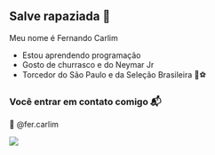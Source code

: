 ## Salve rapaziada 🔮

Meu nome é Fernando Carlim

- Estou aprendendo programação
- Gosto de churrasco e do Neymar Jr
- Torcedor do São Paulo e da Seleção Brasileira 🎌⚽

### Você entrar em contato comigo 📬

🌠 @fer.carlim



![](https://media1.tenor.com/m/Q287ojZXqAgAAAAC/neymar.gif)
  



